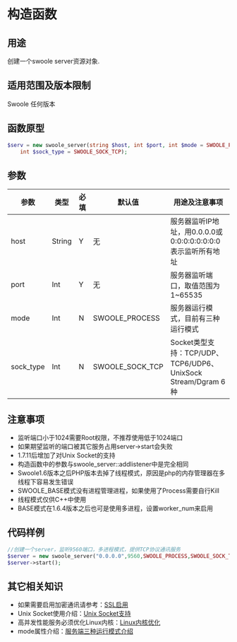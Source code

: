 # 构造函数

## 用途
创建一个swoole server资源对象.

## 适用范围及版本限制
Swoole 任何版本

## 函数原型

```php
$serv = new swoole_server(string $host, int $port, int $mode = SWOOLE_PROCESS,
    int $sock_type = SWOOLE_SOCK_TCP);
```

## 参数
|参数|类型|必填|默认值|用途及注意事项|
|-----|-----|----|---|----------------------------|
|host|String|Y|无|服务器监听IP地址，用0.0.0.0或0:0:0:0:0:0:0:0表示监听所有地址|
|port|Int|Y|无|服务器监听端口，取值范围为1~65535|
|mode|Int|N|SWOOLE_PROCESS|服务器运行模式，目前有三种运行模式|
|sock_type|Int|N|SWOOLE_SOCK_TCP|Socket类型支持：TCP/UDP、TCP6/UDP6、UnixSock Stream/Dgram 6种|

## 注意事项
 * 监听端口小于1024需要Root权限，不推荐使用低于1024端口
 * 如果期望监听的端口被其它服务占用server->start会失败
 * 1.7.11后增加了对Unix Socket的支持
 * 构造函数中的参数与swoole_server::addlistener中是完全相同
 * Swoole1.6版本之后PHP版本去掉了线程模式，原因是php的内存管理器在多线程下容易发生错误
 * SWOOLE_BASE模式没有进程管理进程，如果使用了Process需要自行Kill
 * 线程模式仅供C++中使用
 * BASE模式在1.6.4版本之后也可是使用多进程，设置worker_num来启用

## 代码样例
```php
//创建一个server，监听9560端口，多进程模式，提供TCP协议通讯服务
$server = new swoole_server("0.0.0.0",9560,SWOOLE_PROCESS,SWOOLE_SOCK_TCP);
$server->start();

```

## 其它相关知识
 * 如果需要启用加密通讯请参考：[SSL启用]()
 * Unix Socket使用介绍：[Unix Socket支持]()
 * 高并发性能服务必须优化Linux内核：[Linux内核优化]()
 * mode属性介绍：[服务端三种运行模式介绍]()